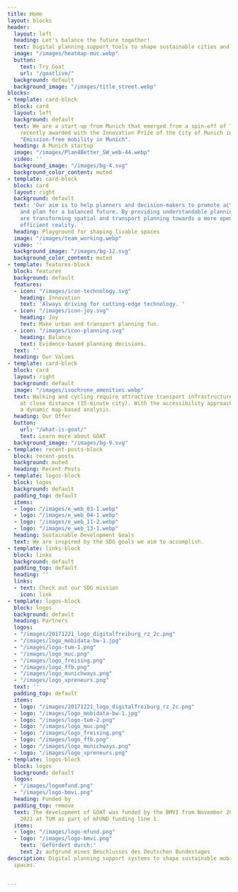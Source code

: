 ```yaml
---
title: Home
layout: blocks
header:
  layout: left
  heading: Let's balance the future together!
  text: Digital planning support tools to shape sustainable cities and regions.
  image: "/images/heatmap-muc.webp"
  button:
    text: Try Goat
    url: "/goatlive/"
  background: default
  background_image: "/images/title_street.webp"
blocks:
- template: card-block
  block: card
  layout: left
  background: default
  text: We are a start-up from Munich that emerged from a spin-off of TUM and was
    recently awarded with the Innovation Prize of the City of Munich in the category
    "Emission-free mobility in Munich".
  heading: A Munich startup
  image: "/images/Plan4Better_SW_web-44.webp"
  video: ''
  background_image: "/images/bg-4.svg"
  background_color_content: muted
- template: card-block
  block: card
  layout: right
  background: default
  text: 'Our aim is to help planners and decision-makers to promote active mobility
    and plan for a balanced future. By providing understandable planning tools, we
    are transforming spatial and transport planning towards a more open, joyful and
    efficient reality. '
  heading: Playground for shaping livable spaces
  image: "/images/team_working.webp"
  video: ''
  background_image: "/images/bg-12.svg"
  background_color_content: muted
- template: features-block
  block: features
  background: default
  features:
  - icon: "/images/icon-technology.svg"
    heading: Innovation
    text: 'Always driving for cutting-edge technology. '
  - icon: "/images/icon-joy.svg"
    heading: Joy
    text: Make urban and transport planning fun.
  - icon: "/images/icon-planning.svg"
    heading: Balance
    text: Evidence-based planning decisions.
  text: ''
  heading: Our Values
- template: card-block
  block: card
  layout: right
  background: default
  image: "/images/isochrone_amenities.webp"
  text: Walking and cycling require attractive transport infrastructure and destinations
    at close distance (15-minute city). With the accessibility approach, GOAT offers
    a dynamic map-based analysis.
  heading: Our Offer
  button:
    url: "/what-is-goat/"
    text: Learn more about GOAT
  background_image: "/images/bg-9.svg"
- template: recent-posts-block
  block: recent-posts
  background: muted
  heading: Recent Posts
- template: logos-block
  block: logos
  background: default
  padding_top: default
  items:
  - logo: "/images/e_web_03-1.webp"
  - logo: "/images/e_web_04-1.webp"
  - logo: "/images/e_web_11-2.webp"
  - logo: "/images/e_web_13-1.webp"
  heading: Sustainable Development Goals
  text: We are inspired by the SDG goals we aim to accomplish.
- template: links-block
  block: links
  background: default
  padding_top: default
  heading: ''
  links:
  - text: Check out our SDG mission
    icon: link
- template: logos-block
  block: logos
  background: default
  heading: Partners
  logos:
  - "/images/20171221_logo_digitalfreiburg_rz_2c.png"
  - "/images/logo_mobidata-bw-1.jpg"
  - "/images/logo-tum-1.png"
  - "/images/logo_muc.png"
  - "/images/logo_freising.png"
  - "/images/logo_ffb.png"
  - "/images/logo_munichways.png"
  - "/images/logo_xpreneurs.png"
  text: ''
  padding_top: default
  items:
  - logo: "/images/20171221_logo_digitalfreiburg_rz_2c.png"
  - logo: "/images/logo_mobidata-bw-1.jpg"
  - logo: "/images/logo-tum-2.png"
  - logo: "/images/logo_muc.png"
  - logo: "/images/logo_freising.png"
  - logo: "/images/logo_ffb.png"
  - logo: "/images/logo_munichways.png"
  - logo: "/images/logo_xpreneurs.png"
- template: logos-block
  block: logos
  background: default
  logos:
  - "/images/logomfund.png"
  - "/images/logo-bmvi.png"
  heading: Funded by
  padding_top: remove
  text: The development of GOAT was funded by the BMVI from November 2019 to February
    2021 at TUM as part of mFUND funding line 1.
  items:
  - logo: "/images/logo-mfund.png"
  - logo: "/images/logo-bmvi.png"
    text: 'Gefördert durch:'
    text_2: aufgrund eines Beschlusses des Deutschen Bundestages
description: Digital planning support systems to shape sustainable mobility and liveable
  spaces.


---
```

